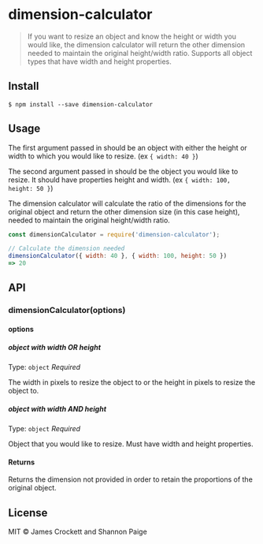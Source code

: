 # dimension-calculator

> If you want to resize an object and know the height or width you would like,
the dimension calculator will return the other dimension needed to maintain the
original height/width ratio.
Supports all object types that have width and height properties.


## Install

```
$ npm install --save dimension-calculator
```


## Usage

The first argument passed in should be an object with either the height or width
 to which you would like to resize. (ex ```{ width: 40 }```)


The second argument passed in should be the object you would like to resize. It
should have properties height and width. (ex ```{ width: 100, height: 50 }```)


The dimension calculator will calculate the ratio of the dimensions for the original
object and return the other dimension size (in this case height), needed to maintain the
original height/width ratio.

```js
const dimensionCalculator = require('dimension-calculator');

// Calculate the dimension needed
dimensionCalculator({ width: 40 }, { width: 100, height: 50 })
=> 20
```


## API

### dimensionCalculator(options)

#### options

##### object with width OR height

Type: `object`
*Required*

The width in pixels to resize the object to or the height in pixels to resize the object to.

##### object with width AND height

Type: `object`
*Required*

Object that you would like to resize. Must have width and height properties.

#### Returns

Returns the dimension not provided in order to retain the proportions of the original object.

## License

MIT © James Crockett and Shannon Paige
